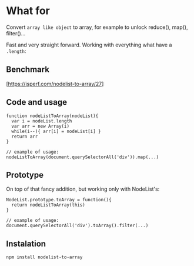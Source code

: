# What for
Convert `array like object` to array, for example to unlock reduce(), map(), filter()...

Fast and very straight forward.
Working with everything what have a `.length`:

## Benchmark

[https://jsperf.com/nodelist-to-array/27]

## Code and usage

    function nodeListToArray(nodeList){
      var i = nodeList.length
      var arr = new Array(i)
      while(i--){ arr[i] = nodeList[i] }
      return arr
    }

    // example of usage:
    nodeListToArray(document.querySelectorAll('div')).map(...)

## Prototype
On top of that fancy addition,
but working only with NodeList's:

    NodeList.prototype.toArray = function(){
      return nodeListToArray(this)
    }
    
    // example of usage:
    document.querySelectorAll('div').toArray().filter(...)

## Instalation
    npm install nodelist-to-array

